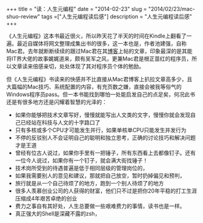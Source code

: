 +++
title = "读：人生元编程"
date = "2014-02-23"
slug = "2014/02/23/mac-shuo-review"
tags =["人生元编程读后感"]
description = "人生元编程读后感"
+++

《人生元编程》这本书最近很火，所以昨天花了半天的时间在Kindle上翻看了一遍。最近自媒体将网文整理成集出书的很多，这一本也是，作者池建强，自称Mac君。去年就断断续续的跟过Mac君在其[博客][1]上帖的文章，印象最深的是其能将IT界大佬的故事娓娓道来，颇有吴军之风，更兼Mac君是根正苗红的程序员，所以文章读来倍感亲切，处处体现了其对程序员个体的勉励。

但《人生元编程》书读来的快感并不比直接从Mac君博客上扒拉文章高多少，且大篇幅的Mac技巧、系统配置的内容，有充页数之嫌，直接会被我等俗气的Windows程序员pass。但一本书能找到哪怕一处能启发自己的点足矣，何况此书还是有很多地方还是闪耀着智慧的光泽的：


* 如果你能够把技术文章写好，慢慢就能写出人文类的文字，慢慢你就会发现自己已经站在科技与人文的十字路口了
* 只有多核或多个CPU才可能发生并行，如果单核单CPU只能发生并发行为
* 不停的反驳别人不会证明自己的聪明和独立思考，正确的讨论技巧和解决问题才是王道
* 曾经有位古人说过，如果你手里有一把锤子，所有东西看上去都像钉子。还有一位今人说过，如果你有一个钉子，就会满大街找锤子！
* 技术岗所受到的待遇普遍是低于相同层级的管理岗位的，
* 如果我需要别人的意见和建议，那就把自己放空，暂时扔掉偏见和预判，
* 旅行就是从一个自己待烦了的地方，跑到一个别人待烦了的地方
* 很多人羡慕创业公司的人获得的财富，他们只不过是把你20年平稳的打工生涯压缩成4年艰苦卓绝的创业
* 费力之事自有其好处，人生总要做一些艰难费力的事情，读书也是一样。 
* 真正强大的Shell是深藏不露的zsh，

[1]:http://macshuo.com/
